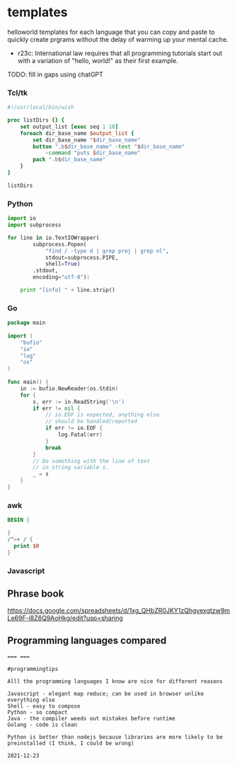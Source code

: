 # templates
helloworld templates for each language that you can copy and paste to quickly create prgrams without the delay of warming up your mental cache.

* r23c: International law requires that all programming tutorials start out with a variation of "hello, world!" as their first example.

TODO: fill in gaps using chatGPT


### Tcl/tk
```tcl
#!/usr/local/bin/wish

proc listDirs {} {
	set output_list [exec seq 1 10]
	foreach dir_base_name $output_list {
		set dir_base_name "$dir_base_name"
		button ".b$dir_base_name" -text "$dir_base_name" 
			-command "puts $dir_base_name"
		pack ".b$dir_base_name"
	}
}

listDirs

```

### Python
```python
import io
import subprocess

for line in io.TextIOWrapper(
		subprocess.Popen(
			"find / -type d | grep proj | grep nl",
			stdout=subprocess.PIPE,
			shell=True)
		.stdout,
		encoding="utf-8"):

	print "[info] " + line.strip()
```

### Go
```go
package main
 
import (
	"bufio"
	"io"
	"log"
	"os"
)
 
func main() {
	in := bufio.NewReader(os.Stdin)
	for {
		s, err := in.ReadString('\n')
		if err != nil {
			// io.EOF is expected, anything else
			// should be handled/reported
			if err != io.EOF {
				log.Fatal(err)
			}
			break
		}
		// Do something with the line of text
		// in string variable s.
		_ = s
	}
}
```

### awk

```awk
BEGIN {

}
/^=+ / {
  print $0
}
```

### Javascript

## Phrase book
https://docs.google.com/spreadsheets/d/1xg_QHbZR0JKY1zQhgyexgtzw9mLe69F-i8Z6Q9AoHkg/edit?usp=sharing

## Programming languages compared
```
=== ===

#programmingtips

Alll the programming languages I know are nice for different reasons

Javascript - elegant map reduce; can be used in browser unlike everything else
Shell - easy to compose
Python - so compact
Java - the compiler weeds out mistakes before runtime
Golang - code is clean

Python is better than nodejs because libraries are more likely to be preinstalled (I think, I could be wrong)

2021-12-23
```
